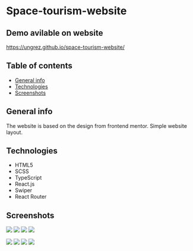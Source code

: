 # Space-tourism-website

## Demo avilable on website

https://ungrez.github.io/space-tourism-website/

## Table of contents

- [General info](#general-info)
- [Technologies](#technologies)
- [Screenshots](#screenshots)

## General info

The website is based on the design from frontend mentor. Simple website layout.

## Technologies

- HTML5
- SCSS
- TypeScript
- React.js
- Swiper
- React Router

## Screenshots

![](./src/screenshots/home-mobile.PNG)
![](./src/screenshots/destination-mobile.PNG)
![](./src/screenshots/crew-mobile.PNG)
![](./src/screenshots/technology-mobile.PNG)

![](./src/screenshots/home-desktop.PNG)
![](./src/screenshots/destination-desktop.PNG)
![](./src/screenshots/crew-desktop.PNG)
![](./src/screenshots/technology-desktop.PNG)
